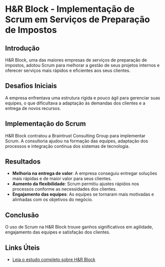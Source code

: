# H&R Block - Implementação de Scrum em Serviços de Preparação de Impostos

## Introdução
H&R Block, uma das maiores empresas de serviços de preparação de impostos, adotou Scrum para melhorar a gestão de seus projetos internos e oferecer serviços mais rápidos e eficientes aos seus clientes.

## Desafios Iniciais
A empresa enfrentava uma estrutura rígida e pouco ágil para gerenciar suas equipes, o que dificultava a adaptação às demandas dos clientes e a entrega de novos recursos.

## Implementação do Scrum
H&R Block contratou a Braintrust Consulting Group para implementar Scrum. A consultoria ajudou na formação das equipes, adaptação dos processos e integração contínua dos sistemas de tecnologia.

## Resultados
- **Melhoria na entrega de valor**: A empresa conseguiu entregar soluções mais rápidas e de maior valor para seus clientes.
- **Aumento da flexibilidade**: Scrum permitiu ajustes rápidos nos processos conforme as necessidades dos clientes.
- **Engajamento das equipes**: As equipes se tornaram mais motivadas e alinhadas com os objetivos do negócio.

## Conclusão
O uso de Scrum na H&R Block trouxe ganhos significativos em agilidade, engajamento das equipes e satisfação dos clientes.

## Links Úteis
- [Leia o estudo completo sobre H&R Block](https://www.braintrustgroup.com/case-study/hr-block-case-study/)
